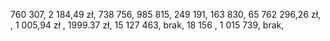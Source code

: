 760 307,
2 184,49 zł,
738 756,
985 815,
249 191,
163 830,
65 762 296,26 zł,
,
1 005,94 zł ,
1999.37 zł,
15 127 463,
brak,
18 156 ,
1 015 739, 
brak,
